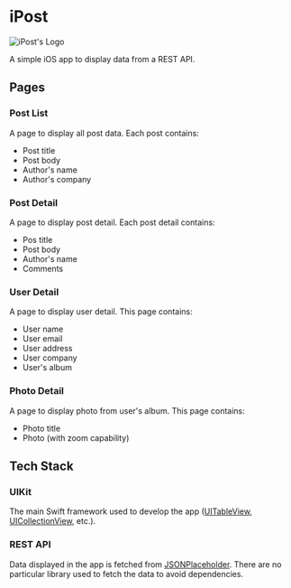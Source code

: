 # iPost

![iPost's Logo](https://user-images.githubusercontent.com/64721275/138050824-9007ed9e-d8eb-4449-8837-a4bb1fcdbecb.png)

A simple iOS app to display data from a REST API.

## Pages
### Post List
A page to display all post data. Each post contains:
- Post title
- Post body
- Author's name
- Author's company

### Post Detail
A page to display post detail. Each post detail contains:
- Pos title
- Post body
- Author's name
- Comments

### User Detail
A page to display user detail. This page contains:
- User name
- User email
- User address
- User company
- User's album

### Photo Detail
A page to display photo from user's album. This page contains:
- Photo title
- Photo (with zoom capability)

## Tech Stack
### UIKit
The main Swift framework used to develop the app ([UITableView](https://developer.apple.com/documentation/uikit/uitableview), [UICollectionView](https://developer.apple.com/documentation/uikit/uicollectionview), etc.).

### REST API
Data displayed in the app is fetched from [JSONPlaceholder](https://jsonplaceholder.typicode.com/). There are no particular library used to fetch the data to avoid dependencies.
